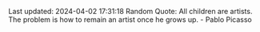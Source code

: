 Last updated: 2024-04-02 17:31:18
Random Quote: All children are artists. The problem is how to remain an artist once he grows up. - Pablo Picasso